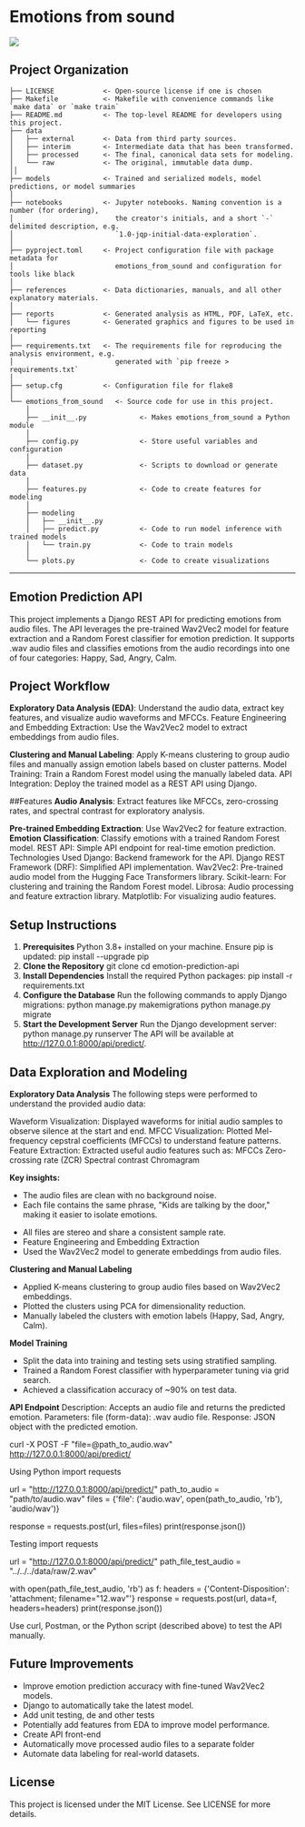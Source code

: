 # Emotions from sound

<a target="_blank" href="https://cookiecutter-data-science.drivendata.org/">
    <img src="https://img.shields.io/badge/CCDS-Project%20template-328F97?logo=cookiecutter" />
</a>

## Project Organization

```
├── LICENSE            <- Open-source license if one is chosen
├── Makefile           <- Makefile with convenience commands like `make data` or `make train`
├── README.md          <- The top-level README for developers using this project.
├── data
│   ├── external       <- Data from third party sources.
│   ├── interim        <- Intermediate data that has been transformed.
│   ├── processed      <- The final, canonical data sets for modeling.
│   └── raw            <- The original, immutable data dump.
││
├── models             <- Trained and serialized models, model predictions, or model summaries
│
├── notebooks          <- Jupyter notebooks. Naming convention is a number (for ordering),
│                         the creator's initials, and a short `-` delimited description, e.g.
│                         `1.0-jqp-initial-data-exploration`.
│
├── pyproject.toml     <- Project configuration file with package metadata for 
│                         emotions_from_sound and configuration for tools like black
│
├── references         <- Data dictionaries, manuals, and all other explanatory materials.
│
├── reports            <- Generated analysis as HTML, PDF, LaTeX, etc.
│   └── figures        <- Generated graphics and figures to be used in reporting
│
├── requirements.txt   <- The requirements file for reproducing the analysis environment, e.g.
│                         generated with `pip freeze > requirements.txt`
│
├── setup.cfg          <- Configuration file for flake8
│
└── emotions_from_sound   <- Source code for use in this project.
    │
    ├── __init__.py             <- Makes emotions_from_sound a Python module
    │
    ├── config.py               <- Store useful variables and configuration
    │
    ├── dataset.py              <- Scripts to download or generate data
    │
    ├── features.py             <- Code to create features for modeling
    │
    ├── modeling                
    │   ├── __init__.py 
    │   ├── predict.py          <- Code to run model inference with trained models          
    │   └── train.py            <- Code to train models
    │
    └── plots.py                <- Code to create visualizations
```

--------

## Emotion Prediction API
This project implements a Django REST API for predicting emotions from audio files. The API leverages the pre-trained Wav2Vec2 model for feature extraction and a Random Forest classifier for emotion prediction. It supports .wav audio files and classifies emotions from the audio recordings into one of four categories: Happy, Sad, Angry, Calm.

## Project Workflow
**Exploratory Data Analysis (EDA)**: Understand the audio data, extract key features, and visualize audio waveforms and MFCCs.
Feature Engineering and Embedding Extraction: Use the Wav2Vec2 model to extract embeddings from audio files.

**Clustering and Manual Labeling**: Apply K-means clustering to group audio files and manually assign emotion labels based on cluster patterns.
Model Training: Train a Random Forest model using the manually labeled data.
API Integration: Deploy the trained model as a REST API using Django.

##Features
**Audio Analysis**: Extract features like MFCCs, zero-crossing rates, and spectral contrast for exploratory analysis.

**Pre-trained Embedding Extraction**: Use Wav2Vec2 for feature extraction.
**Emotion Classification**: Classify emotions with a trained Random Forest model.
REST API: Simple API endpoint for real-time emotion prediction.
Technologies Used
Django: Backend framework for the API.
Django REST Framework (DRF): Simplified API implementation.
Wav2Vec2: Pre-trained audio model from the Hugging Face Transformers library.
Scikit-learn: For clustering and training the Random Forest model.
Librosa: Audio processing and feature extraction library.
Matplotlib: For visualizing audio features.

## Setup Instructions
1. **Prerequisites**
Python 3.8+ installed on your machine.
Ensure pip is updated:
pip install --upgrade pip
2. **Clone the Repository**
git clone <repository-url>
cd emotion-prediction-api
3. **Install Dependencies**
Install the required Python packages:
pip install -r requirements.txt
4. **Configure the Database**
Run the following commands to apply Django migrations:
python manage.py makemigrations
python manage.py migrate
5. **Start the Development Server**
Run the Django development server:
python manage.py runserver
The API will be available at http://127.0.0.1:8000/api/predict/.

## Data Exploration and Modeling
**Exploratory Data Analysis**
The following steps were performed to understand the provided audio data:

Waveform Visualization: Displayed waveforms for initial audio samples to observe silence at the start and end.
MFCC Visualization: Plotted Mel-frequency cepstral coefficients (MFCCs) to understand feature patterns.
Feature Extraction: Extracted useful audio features such as:
MFCCs
Zero-crossing rate (ZCR)
Spectral contrast
Chromagram

**Key insights:**
- The audio files are clean with no background noise.
- Each file contains the same phrase, "Kids are talking by the door," making it easier to isolate emotions.
* All files are stereo and share a consistent sample rate.
* Feature Engineering and Embedding Extraction
* Used the Wav2Vec2 model to generate embeddings from audio files.

**Clustering and Manual Labeling**
- Applied K-means clustering to group audio files based on Wav2Vec2 embeddings.
- Plotted the clusters using PCA for dimensionality reduction.
- Manually labeled the clusters with emotion labels (Happy, Sad, Angry, Calm).

**Model Training**
- Split the data into training and testing sets using stratified sampling.
- Trained a Random Forest classifier with hyperparameter tuning via grid search.
- Achieved a classification accuracy of ~90% on test data.

**API Endpoint**
Description: Accepts an audio file and returns the predicted emotion.
Parameters:
file (form-data): .wav audio file.
Response: JSON object with the predicted emotion.

curl -X POST -F "file=@path_to_audio.wav" http://127.0.0.1:8000/api/predict/

Using Python
import requests

url = "http://127.0.0.1:8000/api/predict/"
path_to_audio = "path/to/audio.wav"
files = {'file': ('audio.wav', open(path_to_audio, 'rb'), 'audio/wav')}

response = requests.post(url, files=files)
print(response.json())

Testing
import requests

url = "http://127.0.0.1:8000/api/predict/"
path_file_test_audio = "../../../data/raw/2.wav"

with open(path_file_test_audio, 'rb') as f:
    headers = {'Content-Disposition': 'attachment; filename="12.wav"'}
    response = requests.post(url, data=f, headers=headers)
    print(response.json())

Use curl, Postman, or the Python script (described above) to test the API manually.

## Future Improvements
- Improve emotion prediction accuracy with fine-tuned Wav2Vec2 models.
- Django to automatically take the latest model.
- Add unit testing, de and other tests
- Potentially add features from EDA to improve model performance.
- Create API front-end
- Automatically move processed audio files to a separate folder
- Automate data labeling for real-world datasets.

## License
This project is licensed under the MIT License. See LICENSE for more details.
